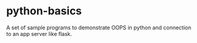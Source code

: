 # python-basics
A set of sample programs to demonstrate OOPS in python and connection to an app server like flask.
